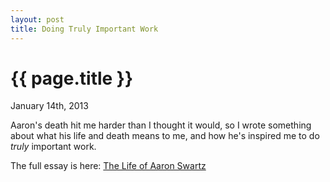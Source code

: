 ```yaml
---
layout: post
title: Doing Truly Important Work
---
```


{{ page.title }}
================

<p class="meta">January 14th, 2013</p>

Aaron's death hit me harder than I thought it would, so I wrote something about what his life and death means
to me, and how he's inspired me to do *truly* important work.

The full essay is here: [The Life of Aaron Swartz](http://www.petermichaud.com/essays/the-life-of-aaron-swartz/)